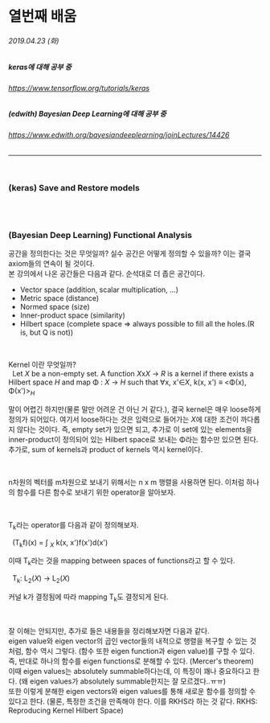 # 열번째 배움
###### 2019.04.23 (화)
##### keras에 대해 공부 중
###### https://www.tensorflow.org/tutorials/keras
##### (edwith) Bayesian Deep Learning에 대해 공부 중
###### https://www.edwith.org/bayesiandeeplearning/joinLectures/14426

------
<br>

### (keras) Save and Restore models


<br>
<br>

### (Bayesian Deep Learning) Functional Analysis

공간을 정의한다는 것은 무엇일까? 실수 공간은 어떻게 정의할 수 있을까? 이는 결국 axiom들의 연속이 될 것이다.  
본 강의에서 나온 공간들은 다음과 같다. 순석대로 더 좁은 공간이다.  

* Vector space (addition, scalar multiplication, ...)
* Metric space (distance)
* Normed space (size)
* Inner-product space (similarity)
* Hilbert space (complete space => always possible to fill all the holes.(R is, but Q is not))

<br>

Kernel 이란 무엇일까?  
&nbsp; Let *X* be a non-empty set. A function *X*x*X* → *R* is a kernel 
if there exists a Hilbert space *H* and map Φ : *X* → *H* such that ∀x, x'∈*X*, 
k(x, x') ≡ <Φ(x), Φ(x')><sub>*H*<sub>
  
말이 어렵긴 하지만(물론 말만 어려운 건 아닌 거 같다.), 결국 kernel은 매우 loose하게 정의가 되어있다. 
여기서 loose하다는 것은 입력으로 들어가는 *X*에 대한 조건이 까다롭지 않다는 것이다. 
즉, empty set가 있으면 되고, 추가로 이 set에 있는 elements을 inner-product이 정의되어 있는 Hilbert space로 보내는 Φ라는 함수만 있으면 된다.  
추가로, sum of kernels과 product of kernels 역시 kernel이다.  

<br>

n차원의 벡터를 m차원으로 보내기 위해서는 n x m 행렬을 사용하면 된다. 이처럼 하나의 함수를 다른 함수로 보내기 위한 operator을 알아보자.  

<br>

T<sub>k</sub>라는 operator를 다음과 같이 정의해보자.  

&nbsp; (T<sub>k</sub>f)(x) = ∫ <sub>*X*</sub> k(x, x')f(x')d(x')
  
이때 T<sub>k</sub>라는 것을 mapping between spaces of functions라고 할 수 있다.  

&nbsp; T<sub>k</sub>: L<sub>2</sub>(*X*) → L<sub>2</sub>(*X*)  

커널 k가 결정됨에 따라 mapping T<sub>k</sub>도 결정되게 된다.

<br>

잘 이해는 안되지만, 추가로 들은 내용들을 정리해보자면 다음과 같다.  
eigen value와 eigen vector의 곱인 vector들의 내적으로 행렬을 복구할 수 있는 것처럼, 함수 역시 그렇다. (함수 또한 eigen function과 eigen value)를 구할 수 있다. 즉, 반대로 하나의 함수를 eigen functions로 분해할 수 있다. (Mercer's theorem) 이때 eigen values는 absolutely summable하다는데, 이 특징이 꽤나 중요하다고 한다. (왜 eigen values가 absolutely summable한지는 잘 모르겠다..ㅠㅠ)  
또한 이렇게 분해한 eigen vectors와 eigen values를 통해 새로운 함수를 정의할 수 있다고 한다. (물론, 특정한 조건을 만족해야 한다. 이를 RKHS라 하는 것 같다. RKHS: Reproducing Kernel Hilbert Space)

